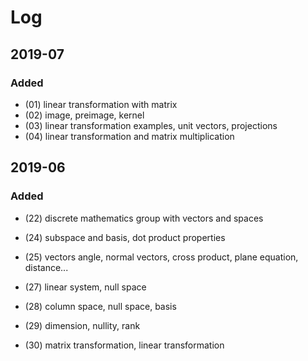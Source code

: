 # Log

## 2019-07

### Added

* (01) linear transformation with matrix
* (02) image, preimage, kernel
* (03) linear transformation examples, unit vectors, projections
* (04) linear transformation and matrix multiplication



## 2019-06

### Added

* (22) discrete mathematics group with vectors and spaces
* (24) subspace and basis, dot product properties
* (25) vectors angle, normal vectors, cross product, plane equation, distance...
* (27) linear system, null space
* (28) column space, null space, basis
* (29) dimension, nullity, rank

* (30) matrix transformation, linear transformation

